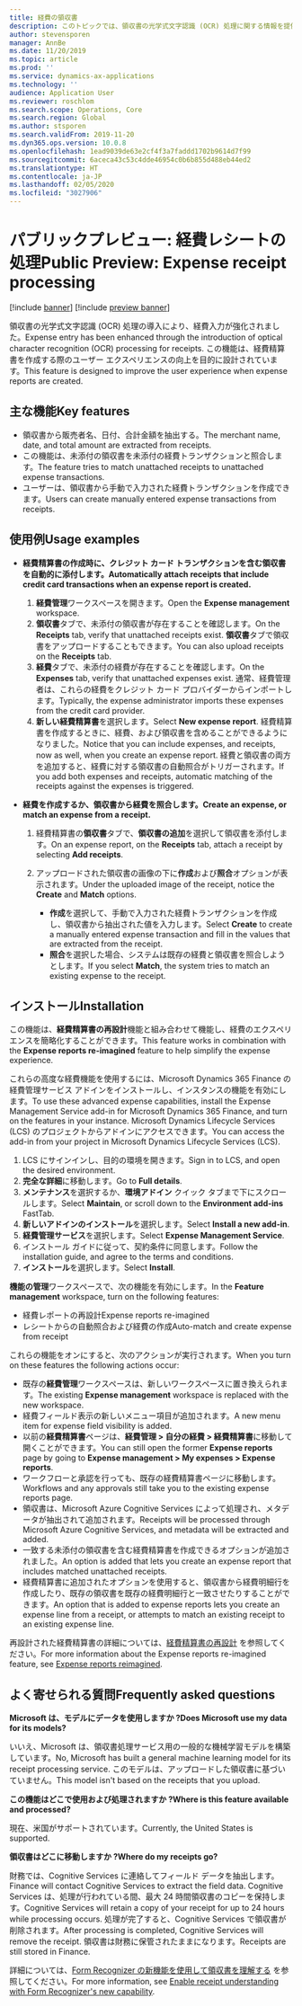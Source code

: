 ```yaml
---
title: 経費の領収書
description: このトピックでは、領収書の光学式文字認識 (OCR) 処理に関する情報を提供します。 この機能は、Microsoft Dynamics 365 Finance で経費精算書を作成する際のユーザー エクスペリエンスの向上を目的に設計されています。
author: stevensporen
manager: AnnBe
ms.date: 11/20/2019
ms.topic: article
ms.prod: ''
ms.service: dynamics-ax-applications
ms.technology: ''
audience: Application User
ms.reviewer: roschlom
ms.search.scope: Operations, Core
ms.search.region: Global
ms.author: stsporen
ms.search.validFrom: 2019-11-20
ms.dyn365.ops.version: 10.0.8
ms.openlocfilehash: 1ead9039de63e2cf4f3a7faddd1702b9614d7f99
ms.sourcegitcommit: 6aceca43c53c4dde46954c0b6b855d488eb44ed2
ms.translationtype: HT
ms.contentlocale: ja-JP
ms.lasthandoff: 02/05/2020
ms.locfileid: "3027906"
---
```

# <a name="public-preview-expense-receipt-processing"></a><span data-ttu-id="f8e0e-104">パブリックプレビュー: 経費レシートの処理</span><span class="sxs-lookup"><span data-stu-id="f8e0e-104">Public Preview: Expense receipt processing</span></span>

[!include [banner](../includes/banner.md)]
[!include [preview banner](../includes/preview-banner.md)]


<span data-ttu-id="f8e0e-105">領収書の光学式文字認識 (OCR) 処理の導入により、経費入力が強化されました。</span><span class="sxs-lookup"><span data-stu-id="f8e0e-105">Expense entry has been enhanced through the introduction of optical character recognition (OCR) processing for receipts.</span></span> <span data-ttu-id="f8e0e-106">この機能は、経費精算書を作成する際のユーザー エクスペリエンスの向上を目的に設計されています。</span><span class="sxs-lookup"><span data-stu-id="f8e0e-106">This feature is designed to improve the user experience when expense reports are created.</span></span>

## <a name="key-features"></a><span data-ttu-id="f8e0e-107">主な機能</span><span class="sxs-lookup"><span data-stu-id="f8e0e-107">Key features</span></span>

- <span data-ttu-id="f8e0e-108">領収書から販売者名、日付、合計金額を抽出する。</span><span class="sxs-lookup"><span data-stu-id="f8e0e-108">The merchant name, date, and total amount are extracted from receipts.</span></span>
- <span data-ttu-id="f8e0e-109">この機能は、未添付の領収書を未添付の経費トランザクションと照合します。</span><span class="sxs-lookup"><span data-stu-id="f8e0e-109">The feature tries to match unattached receipts to unattached expense transactions.</span></span>
- <span data-ttu-id="f8e0e-110">ユーザーは、領収書から手動で入力された経費トランザクションを作成できます。</span><span class="sxs-lookup"><span data-stu-id="f8e0e-110">Users can create manually entered expense transactions from receipts.</span></span>

## <a name="usage-examples"></a><span data-ttu-id="f8e0e-111">使用例</span><span class="sxs-lookup"><span data-stu-id="f8e0e-111">Usage examples</span></span>

- <span data-ttu-id="f8e0e-112">**経費精算書の作成時に、クレジット カード トランザクションを含む領収書を自動的に添付します。**</span><span class="sxs-lookup"><span data-stu-id="f8e0e-112">**Automatically attach receipts that include credit card transactions when an expense report is created.**</span></span>

    1. <span data-ttu-id="f8e0e-113">**経費管理**ワークスペースを開きます。</span><span class="sxs-lookup"><span data-stu-id="f8e0e-113">Open the **Expense management** workspace.</span></span>
    2. <span data-ttu-id="f8e0e-114">**領収書**タブで、未添付の領収書が存在することを確認します。</span><span class="sxs-lookup"><span data-stu-id="f8e0e-114">On the **Receipts** tab, verify that unattached receipts exist.</span></span> <span data-ttu-id="f8e0e-115">**領収書**タブで領収書をアップロードすることもできます。</span><span class="sxs-lookup"><span data-stu-id="f8e0e-115">You can also upload receipts on the **Receipts** tab.</span></span>
    3. <span data-ttu-id="f8e0e-116">**経費**タブで、未添付の経費が存在することを確認します。</span><span class="sxs-lookup"><span data-stu-id="f8e0e-116">On the **Expenses** tab, verify that unattached expenses exist.</span></span> <span data-ttu-id="f8e0e-117">通常、経費管理者は、これらの経費をクレジット カード プロバイダーからインポートします。</span><span class="sxs-lookup"><span data-stu-id="f8e0e-117">Typically, the expense administrator imports these expenses from the credit card provider.</span></span>
    4. <span data-ttu-id="f8e0e-118">**新しい経費精算書**を選択します。</span><span class="sxs-lookup"><span data-stu-id="f8e0e-118">Select **New expense report**.</span></span> <span data-ttu-id="f8e0e-119">経費精算書を作成するときに、経費、および領収書を含めることができるようになりました。</span><span class="sxs-lookup"><span data-stu-id="f8e0e-119">Notice that you can include expenses, and receipts, now as well, when you create an expense report.</span></span> <span data-ttu-id="f8e0e-120">経費と領収書の両方を追加すると、経費に対する領収書の自動照合がトリガーされます。</span><span class="sxs-lookup"><span data-stu-id="f8e0e-120">If you add both expenses and receipts, automatic matching of the receipts against the expenses is triggered.</span></span>

- <span data-ttu-id="f8e0e-121">**経費を作成するか、領収書から経費を照合します。**</span><span class="sxs-lookup"><span data-stu-id="f8e0e-121">**Create an expense, or match an expense from a receipt.**</span></span>

    1. <span data-ttu-id="f8e0e-122">経費精算書の**領収書**タブで、**領収書の追加**を選択して領収書を添付します。</span><span class="sxs-lookup"><span data-stu-id="f8e0e-122">On an expense report, on the **Receipts** tab, attach a receipt by selecting **Add receipts**.</span></span>
    2. <span data-ttu-id="f8e0e-123">アップロードされた領収書の画像の下に**作成**および**照合**オプションが表示されます。</span><span class="sxs-lookup"><span data-stu-id="f8e0e-123">Under the uploaded image of the receipt, notice the **Create** and **Match** options.</span></span>

        - <span data-ttu-id="f8e0e-124">**作成**を選択して、手動で入力された経費トランザクションを作成し、領収書から抽出された値を入力します。</span><span class="sxs-lookup"><span data-stu-id="f8e0e-124">Select **Create** to create a manually entered expense transaction and fill in the values that are extracted from the receipt.</span></span>
        - <span data-ttu-id="f8e0e-125">**照合**を選択した場合、システムは既存の経費と領収書を照合しようとします。</span><span class="sxs-lookup"><span data-stu-id="f8e0e-125">If you select **Match**, the system tries to match an existing expense to the receipt.</span></span>

## <a name="installation"></a><span data-ttu-id="f8e0e-126">インストール</span><span class="sxs-lookup"><span data-stu-id="f8e0e-126">Installation</span></span>

<span data-ttu-id="f8e0e-127">この機能は、**経費精算書の再設計**機能と組み合わせて機能し、経費のエクスペリエンスを簡略化することができます。</span><span class="sxs-lookup"><span data-stu-id="f8e0e-127">This feature works in combination with the **Expense reports re-imagined** feature to help simplify the expense experience.</span></span>

<span data-ttu-id="f8e0e-128">これらの高度な経費機能を使用するには、Microsoft Dynamics 365 Finance の経費管理サービス アドインをインストールし、インスタンスの機能を有効にします。</span><span class="sxs-lookup"><span data-stu-id="f8e0e-128">To use these advanced expense capabilities, install the Expense Management Service add-in for Microsoft Dynamics 365 Finance, and turn on the features in your instance.</span></span> <span data-ttu-id="f8e0e-129">Microsoft Dynamics Lifecycle Services (LCS) のプロジェクトからアドインにアクセスできます。</span><span class="sxs-lookup"><span data-stu-id="f8e0e-129">You can access the add-in from your project in Microsoft Dynamics Lifecycle Services (LCS).</span></span>

1. <span data-ttu-id="f8e0e-130">LCS にサインインし、目的の環境を開きます。</span><span class="sxs-lookup"><span data-stu-id="f8e0e-130">Sign in to LCS, and open the desired environment.</span></span>
2. <span data-ttu-id="f8e0e-131">**完全な詳細**に移動します。</span><span class="sxs-lookup"><span data-stu-id="f8e0e-131">Go to **Full details**.</span></span>
3. <span data-ttu-id="f8e0e-132">**メンテナンス**を選択するか、**環境アドイン** クイック タブまで下にスクロールします。</span><span class="sxs-lookup"><span data-stu-id="f8e0e-132">Select **Maintain**, or scroll down to the **Environment add-ins** FastTab.</span></span>
4. <span data-ttu-id="f8e0e-133">**新しいアドインのインストール**を選択します。</span><span class="sxs-lookup"><span data-stu-id="f8e0e-133">Select **Install a new add-in**.</span></span>
5. <span data-ttu-id="f8e0e-134">**経費管理サービス**を選択します。</span><span class="sxs-lookup"><span data-stu-id="f8e0e-134">Select **Expense Management Service**.</span></span>
6. <span data-ttu-id="f8e0e-135">インストール ガイドに従って、契約条件に同意します。</span><span class="sxs-lookup"><span data-stu-id="f8e0e-135">Follow the installation guide, and agree to the terms and conditions.</span></span>
7. <span data-ttu-id="f8e0e-136">**インストール**を選択します。</span><span class="sxs-lookup"><span data-stu-id="f8e0e-136">Select **Install**.</span></span>

<span data-ttu-id="f8e0e-137">**機能の管理**ワークスペースで、次の機能を有効にします。</span><span class="sxs-lookup"><span data-stu-id="f8e0e-137">In the **Feature management** workspace, turn on the following features:</span></span>

- <span data-ttu-id="f8e0e-138">経費レポートの再設計</span><span class="sxs-lookup"><span data-stu-id="f8e0e-138">Expense reports re-imagined</span></span>
- <span data-ttu-id="f8e0e-139">レシートからの自動照合および経費の作成</span><span class="sxs-lookup"><span data-stu-id="f8e0e-139">Auto-match and create expense from receipt</span></span>

<span data-ttu-id="f8e0e-140">これらの機能をオンにすると、次のアクションが実行されます。</span><span class="sxs-lookup"><span data-stu-id="f8e0e-140">When you turn on these features the following actions occur:</span></span>

- <span data-ttu-id="f8e0e-141">既存の**経費管理**ワークスペースは、新しいワークスペースに置き換えられます。</span><span class="sxs-lookup"><span data-stu-id="f8e0e-141">The existing **Expense management** workspace is replaced with the new workspace.</span></span>
- <span data-ttu-id="f8e0e-142">経費フィールド表示の新しいメニュー項目が追加されます。</span><span class="sxs-lookup"><span data-stu-id="f8e0e-142">A new menu item for expense field visibility is added.</span></span>
- <span data-ttu-id="f8e0e-143">以前の**経費精算書**ページは、**経費管理 > 自分の経費 > 経費精算書**に移動して開くことができます。</span><span class="sxs-lookup"><span data-stu-id="f8e0e-143">You can still open the former **Expense reports** page by going to **Expense management > My expenses > Expense reports**.</span></span>
- <span data-ttu-id="f8e0e-144">ワークフローと承認を行っても、既存の経費精算書ページに移動します。</span><span class="sxs-lookup"><span data-stu-id="f8e0e-144">Workflows and any approvals still take you to the existing expense reports page.</span></span>
- <span data-ttu-id="f8e0e-145">領収書は、Microsoft Azure Cognitive Services によって処理され、メタデータが抽出されて追加されます。</span><span class="sxs-lookup"><span data-stu-id="f8e0e-145">Receipts will be processed through Microsoft Azure Cognitive Services, and metadata will be extracted and added.</span></span>
- <span data-ttu-id="f8e0e-146">一致する未添付の領収書を含む経費精算書を作成できるオプションが追加されました。</span><span class="sxs-lookup"><span data-stu-id="f8e0e-146">An option is added that lets you create an expense report that includes matched unattached receipts.</span></span>
- <span data-ttu-id="f8e0e-147">経費精算書に追加されたオプションを使用すると、領収書から経費明細行を作成したり、既存の領収書を既存の経費明細行と一致させたりすることができます。</span><span class="sxs-lookup"><span data-stu-id="f8e0e-147">An option that is added to expense reports lets you create an expense line from a receipt, or attempts to match an existing receipt to an existing expense line.</span></span>

<span data-ttu-id="f8e0e-148">再設計された経費精算書の詳細については、[経費精算書の再設計](ExpenseWorkspaceNew.md) を参照してください。</span><span class="sxs-lookup"><span data-stu-id="f8e0e-148">For more information about the Expense reports re-imagined feature, see [Expense reports reimagined](ExpenseWorkspaceNew.md).</span></span>

## <a name="frequently-asked-questions"></a><span data-ttu-id="f8e0e-149">よく寄せられる質問</span><span class="sxs-lookup"><span data-stu-id="f8e0e-149">Frequently asked questions</span></span>

<span data-ttu-id="f8e0e-150">**Microsoft は、モデルにデータを使用しますか ?**</span><span class="sxs-lookup"><span data-stu-id="f8e0e-150">**Does Microsoft use my data for its models?**</span></span>

<span data-ttu-id="f8e0e-151">いいえ、Microsoft は、領収書処理サービス用の一般的な機械学習モデルを構築しています。</span><span class="sxs-lookup"><span data-stu-id="f8e0e-151">No, Microsoft has built a general machine learning model for its receipt processing service.</span></span> <span data-ttu-id="f8e0e-152">このモデルは、アップロードした領収書に基づいていません。</span><span class="sxs-lookup"><span data-stu-id="f8e0e-152">This model isn't based on the receipts that you upload.</span></span>

<span data-ttu-id="f8e0e-153">**この機能はどこで使用および処理されますか ?**</span><span class="sxs-lookup"><span data-stu-id="f8e0e-153">**Where is this feature available and processed?**</span></span>

<span data-ttu-id="f8e0e-154">現在、米国がサポートされています。</span><span class="sxs-lookup"><span data-stu-id="f8e0e-154">Currently, the United States is supported.</span></span>

<span data-ttu-id="f8e0e-155">**領収書はどこに移動しますか ?**</span><span class="sxs-lookup"><span data-stu-id="f8e0e-155">**Where do my receipts go?**</span></span>

<span data-ttu-id="f8e0e-156">財務では、Cognitive Services に連絡してフィールド データを抽出します。</span><span class="sxs-lookup"><span data-stu-id="f8e0e-156">Finance will contact Cognitive Services to extract the field data.</span></span> <span data-ttu-id="f8e0e-157">Cognitive Services は、処理が行われている間、最大 24 時間領収書のコピーを保持します。</span><span class="sxs-lookup"><span data-stu-id="f8e0e-157">Cognitive Services will retain a copy of your receipt for up to 24 hours while processing occurs.</span></span> <span data-ttu-id="f8e0e-158">処理が完了すると、Cognitive Services で領収書が削除されます。</span><span class="sxs-lookup"><span data-stu-id="f8e0e-158">After processing is completed, Cognitive Services will remove the receipt.</span></span> <span data-ttu-id="f8e0e-159">領収書は財務に保管されたままになります。</span><span class="sxs-lookup"><span data-stu-id="f8e0e-159">Receipts are still stored in Finance.</span></span>

<span data-ttu-id="f8e0e-160">詳細については、[Form Recognizer の新機能を使用して領収書を理解する](https://azure.microsoft.com/blog/enable-receipt-understanding-with-form-recognizer-s-new-capability/) を参照してください。</span><span class="sxs-lookup"><span data-stu-id="f8e0e-160">For more information, see [Enable receipt understanding with Form Recognizer's new capability](https://azure.microsoft.com/blog/enable-receipt-understanding-with-form-recognizer-s-new-capability/).</span></span>
